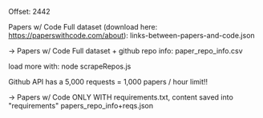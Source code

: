 Offset: 2442

Papers w/ Code Full dataset (download here: https://paperswithcode.com/about):
links-between-papers-and-code.json

-> Papers w/ Code Full dataset + github repo info:
paper_repo_info.csv

load more with: node scrapeRepos.js

Github API has a 5,000 requests = 1,000 papers / hour limit!!

-> Papers w/ Code ONLY WITH requirements.txt, content saved into "requirements"
papers_repo_info+reqs.json

